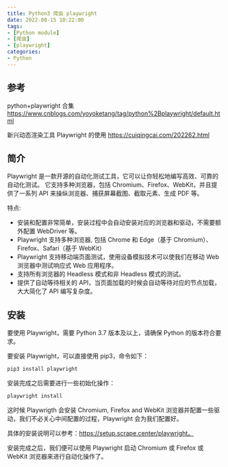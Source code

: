 ```yaml
---
title: Python3 爬虫 playwright
date: 2022-08-15 10:22:00
tags:
- [Python module]
- [爬虫]
- [playwright]
categories:
- Python
---
```


## 参考

python+playwright 合集 https://www.cnblogs.com/yoyoketang/tag/python%2Bplaywright/default.html

新兴动态渲染工具 Playwright 的使用 https://cuiqingcai.com/202262.html


## 简介

Playwright 是一款开源的自动化测试工具，它可以让你轻松地编写高效、可靠的自动化测试。
它支持多种浏览器，包括 Chromium、Firefox、WebKit，并且提供了一系列 API 来操纵浏览器、捕获屏幕截图、截取元素、生成 PDF 等。

特点:

- 安装和配置非常简单，安装过程中会自动安装对应的浏览器和驱动，不需要额外配置 WebDriver 等。
- Playwright 支持多种浏览器, 包括 Chrome 和 Edge（基于 Chromium）、Firefox、Safari（基于 WebKit）
- Playwright 支持移动端页面测试，使用设备模拟技术可以使我们在移动 Web 浏览器中测试响应式 Web 应用程序。
- 支持所有浏览器的 Headless 模式和非 Headless 模式的测试。
- 提供了自动等待相关的 API，当页面加载的时候会自动等待对应的节点加载，大大简化了 API 编写复杂度。


## 安装

要使用 Playwright，需要 Python 3.7 版本及以上，请确保 Python 的版本符合要求。

要安装 Playwright，可以直接使用 pip3，命令如下：

```python
pip3 install playwright
```

安装完成之后需要进行一些初始化操作：

```python
playwright install
```


这时候 Playwrigth 会安装 Chromium, Firefox and WebKit 浏览器并配置一些驱动，我们不必关心中间配置的过程，Playwright 会为我们配置好。

具体的安装说明可以参考：https://setup.scrape.center/playwright。

安装完成之后，我们便可以使用 Playwright 启动 Chromium 或 Firefox 或 WebKit 浏览器来进行自动化操作了。